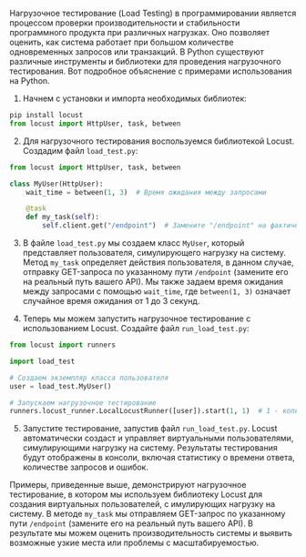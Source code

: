 Нагрузочное тестирование (Load Testing) в программировании является процессом проверки производительности и стабильности программного продукта при различных нагрузках. Оно позволяет оценить, как система работает при большом количестве одновременных запросов или транзакций. В Python существуют различные инструменты и библиотеки для проведения нагрузочного тестирования. Вот подробное объяснение с примерами использования на Python.

1. Начнем с установки и импорта необходимых библиотек:

```python
pip install locust
from locust import HttpUser, task, between
```

2. Для нагрузочного тестирования воспользуемся библиотекой Locust. Создадим файл `load_test.py`:

```python
from locust import HttpUser, task, between

class MyUser(HttpUser):
    wait_time = between(1, 3)  # Время ожидания между запросами

    @task
    def my_task(self):
        self.client.get("/endpoint")  # Замените "/endpoint" на фактический путь вашего API

```

3. В файле `load_test.py` мы создаем класс `MyUser`, который представляет пользователя, симулирующего нагрузку на систему. Метод `my_task` определяет действия пользователя, в данном случае, отправку GET-запроса по указанному пути `/endpoint` (замените его на реальный путь вашего API). Мы также задаем время ожидания между запросами с помощью `wait_time`, где `between(1, 3)` означает случайное время ожидания от 1 до 3 секунд.

4. Теперь мы можем запустить нагрузочное тестирование с использованием Locust. Создайте файл `run_load_test.py`:

```python
from locust import runners

import load_test

# Создаем экземпляр класса пользователя
user = load_test.MyUser()

# Запускаем нагрузочное тестирование
runners.locust_runner.LocalLocustRunner([user]).start(1, 1)  # 1 - количество пользователей, 1 - количество итераций
```

5. Запустите тестирование, запустив файл `run_load_test.py`. Locust автоматически создаст и управляет виртуальными пользователями, симулирующими нагрузку на систему. Результаты тестирования будут отображены в консоли, включая статистику о времени ответа, количестве запросов и ошибок.

Примеры, приведенные выше, демонстрируют нагрузочное тестирование, в котором мы используем библиотеку Locust для создания виртуальных пользователей, с имулирующих нагрузку на систему. В методе `my_task` мы отправляем GET-запрос по указанному пути `/endpoint` (замените его на реальный путь вашего API). В результате мы можем оценить производительность системы и выявить возможные узкие места или проблемы с масштабируемостью.
